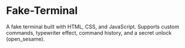 # Fake-Terminal
A fake terminal built with HTML, CSS, and JavaScript. Supports custom commands, typewriter effect, command history, and a secret unlock (open_sesame).
